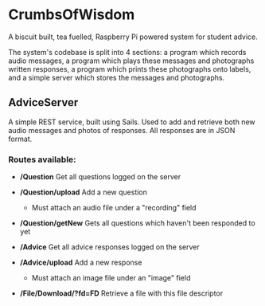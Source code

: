 # CrumbsOfWisdom
A biscuit built, tea fuelled, Raspberry Pi powered system for student advice.

The system's codebase is split into 4 sections: a program which records audio messages, a program which plays these messages and photographs written responses, a program which prints these photographs onto labels, and a simple server which stores the messages and photographs.

## AdviceServer

A simple REST service, built using Sails. Used to add and retrieve both new audio messages and photos of responses. All responses are in JSON format.

### Routes available:

* __/Question__ Get all questions logged on the server
* __/Question/upload__ Add a new question
  * Must attach an audio file under a "recording" field
* __/Question/getNew__ Gets all questions which haven't been responded to yet

* __/Advice__ Get all advice responses logged on the server
* __/Advice/upload__ Add a new response
  * Must attach an image file under an "image" field

* __/File/Download/?fd=FD__ Retrieve a file with this file descriptor